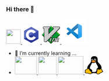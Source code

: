 ### Hi there 👋

<!--
**samoyla/samoyla** is a ✨ _special_ ✨ repository because its `README.md` (this file) appears on your GitHub profile.

Here are some ideas to get you started:

- 🔭 I’m currently working on ...
- 🌱 I’m currently learning 
- 👯 I’m looking to collaborate on ...
- 🤔 I’m looking for help with ...
- 💬 Ask me about ...
- 📫 How to reach me: ...
- 😄 Pronouns: ...
- ⚡ Fun fact: ...
-->

<div>
  <a href="https://cplusplus.com/">
    <img height="40" width="40" src="https://brandslogos.com/wp-content/uploads/images/large/c-logo.png"/>
  </a>
  <a href="https://en.wikipedia.org/wiki/C_(programming_language)">
    <img height="50" width="50" src="https://github.com/vveewwee/logos/blob/main/c%20.png?raw=true"/>
  </a>
  <a href="https://www.vim.org/">
    <img height="50" width="50" src="https://github.com/vveewwee/logos/blob/main/vim.png?raw=true"/>
  </a>
  <a href="https://code.visualstudio.com/">
    <img height="70" width="70" src="https://github.com/samoyla/logos/blob/main/logo.png?raw=true"/>
  </a>


- 🌱 I’m currently learning ...
- <a href="https://www.docker.com/">
    <img height="50" width="60" src="https://brandslogos.com/wp-content/uploads/images/docker-logo.png"/>
  </a>
   <a href="https://git-scm.com/">
    <img height="50" width="50" src="https://git-scm.com/images/logos/downloads/Git-Icon-White.png"/>
  </a>
   <a href="https://dev.java/learn/getting-started/">
    <img height="50" width="70" src="https://brandslogos.com/wp-content/uploads/images/java-logo-1.png"/>
  </a>
   <a href="https://www.linux.org/">
    <img height="50" width="50" src="https://github.com/vveewwee/logos/blob/main/linux.png?raw=true"/>
  </a>
  
</div>
